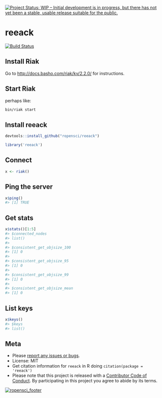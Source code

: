 [![Project Status: WIP – Initial development is in progress, but there has not yet been a stable, usable release suitable for the public.](http://www.repostatus.org/badges/latest/wip.svg)](http://www.repostatus.org/#wip)

reeack
======



[![Build Status](https://travis-ci.org/ropensci/reeack.svg?branch=master)](https://travis-ci.org/ropensci/reeack)

## Install Riak

Go to <http://docs.basho.com/riak/kv/2.2.0/> for instructions.

## Start Riak

perhaps like:

```sh
bin/riak start
```

## Install reeack


```r
devtools::install_github("ropensci/reeack")
```


```r
library('reeack')
```

## Connect


```r
x <- riak()
```

## Ping the server


```r
x$ping()
#> [1] TRUE
```

## Get stats


```r
x$stats()[1:5]
#> $connected_nodes
#> list()
#> 
#> $consistent_get_objsize_100
#> [1] 0
#> 
#> $consistent_get_objsize_95
#> [1] 0
#> 
#> $consistent_get_objsize_99
#> [1] 0
#> 
#> $consistent_get_objsize_mean
#> [1] 0
```

## List keys


```r
x$keys()
#> $keys
#> list()
```

## Meta

* Please [report any issues or bugs](https://github.com/ropensci/reeack/issues).
* License: MIT
* Get citation information for `reeack` in R doing `citation(package = 'reeack')`
* Please note that this project is released with a [Contributor Code of Conduct](CONDUCT.md). By participating in this project you agree to abide by its terms.

[![ropensci_footer](https://ropensci.org/public_images/github_footer.png)](https://ropensci.org)

